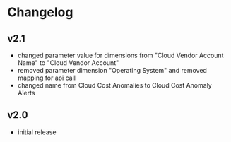 # Changelog

## v2.1

- changed parameter value for dimensions from "Cloud Vendor Account Name" to "Cloud Vendor Account"
- removed parameter dimension "Operating System" and removed mapping for api call
- changed name from Cloud Cost Anomalies to Cloud Cost Anomaly Alerts

## v2.0

- initial release
